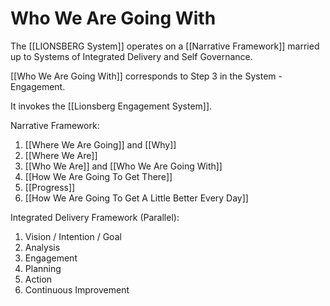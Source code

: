 # Who We Are Going With

The [[LIONSBERG System]] operates on a [[Narrative Framework]] married up to Systems of Integrated Delivery and Self Governance. 

[[Who We Are Going With]] corresponds to Step 3 in the System - Engagement. 

It invokes the [[Lionsberg Engagement System]]. 

Narrative Framework: 
1. [[Where We Are Going]] and [[Why]]  
2. [[Where We Are]]  
3. [[Who We Are]] and [[Who We Are Going With]] 
4. [[How We Are Going To Get There]] 
5. [[Progress]]  
6. [[How We Are Going To Get A Little Better Every Day]]  

Integrated Delivery Framework (Parallel): 
1. Vision / Intention / Goal 
2. Analysis  
3. Engagement  
4. Planning  
5. Action  
6. Continuous Improvement  